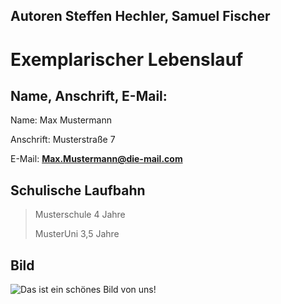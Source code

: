 
## Autoren Steffen Hechler, Samuel Fischer

# Exemplarischer Lebenslauf

## Name, Anschrift, E-Mail:

Name: Max Mustermann

Anschrift: Musterstraße 7

E-Mail: **Max.Mustermann@die-mail.com**

## Schulische Laufbahn

> Musterschule 4 Jahre
>
> MusterUni 3,5 Jahre

## Bild

![Das ist ein schönes Bild von uns!](https://www.br.de/wissen/neandertaler-paar-nachbildung-100~_v-img__16__9__l_-1dc0e8f74459dd04c91a0d45af4972b9069f1135.jpg?version=84423)
